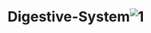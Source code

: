 # Digestive-System![1](https://github.com/rakshajay/Digestsive-stystem/assets/137255223/8530c2e0-eb5d-467b-8d48-effbc9a2f1eb)
